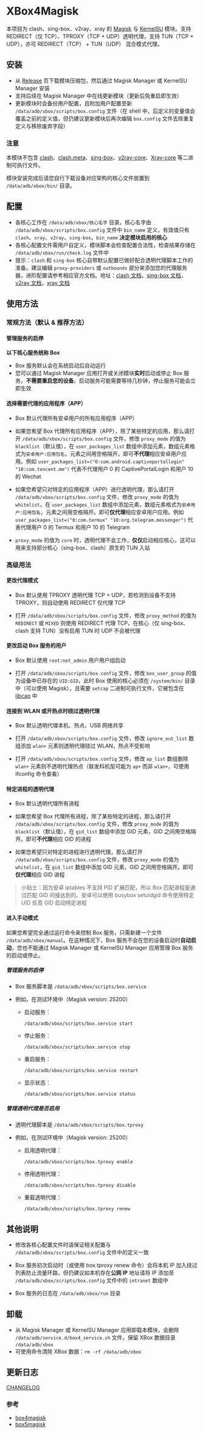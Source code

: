 # XBox4Magisk 

本项目为 clash、sing-box、v2ray、xray 的 [Magisk](https://github.com/topjohnwu/Magisk) 与 [KernelSU](https://github.com/tiann/KernelSU) 模块。支持 REDIRECT（仅 TCP）、TPROXY（TCP + UDP）透明代理，支持 TUN（TCP + UDP），亦可 REDIRECT（TCP） + TUN（UDP） 混合模式代理。


## 安装

- 从 [Release](https://github.com/AkkunYo/xbox4magisk/releases) 页下载模块压缩包，然后通过 Magisk Manager 或 KernelSU Manager 安装
- 支持后续在 Magisk Manager 中在线更新模块（更新后免重启即生效）
- 更新模块时会备份用户配置，且附加用户配置至新 `/data/adb/xbox/scripts/box.config` 文件（在 shell 中，后定义的变量值会覆盖之前的定义值，但仍建议更新模块后再次编辑 `box.config` 文件去除重复定义与移除废弃字段）

### 注意
本模块不包含 [clash](https://github.com/Dreamacro/clash)、[clash.meta](https://github.com/MetaCubeX/Clash.Meta)、[sing-box](https://github.com/SagerNet/sing-box)、[v2ray-core](https://github.com/v2fly/v2ray-core)、[Xray-core](https://github.com/XTLS/Xray-core) 等二进制可执行文件。
  
模块安装完成后请您自行下载设备对应架构的核心文件放置到 `/data/adb/xbox/bin/` 目录。


## 配置

- 各核心工作在 `/data/adb/xbox/核心名字` 目录，核心名字由 `/data/adb/xbox/scripts/box.config` 文件中 `bin_name` 定义，有效值只有 `clash`、`xray`、`v2ray`、`sing-box`，`bin_name` **决定模块启用的核心**
- 各核心配置文件需用户自定义，模块脚本会检查配置合法性，检查结果存储在 `/data/adb/xbox/run/check.log` 文件中
- 提示：`clash` 和 `sing-box` 核心自带默认配置已做好配合透明代理脚本工作的准备。建议编辑 `proxy-providers` 或 `outbounds` 部分来添加您的代理服务器，进阶配置请参考相应官方文档。地址：[clash 文档](https://github.com/Dreamacro/clash/wiki/configuration)，[sing-box 文档](https://sing-box.sagernet.org/)，[v2ray 文档](https://www.v2fly.org/)，[xray 文档](https://xtls.github.io/)


## 使用方法

### 常规方法（默认 & 推荐方法）

#### 管理服务的启停

**以下核心服务统称 Box**

- Box 服务默认会在系统启动后自动运行
- 您可以通过 Magisk Manager 应用打开或关闭模块**实时**启动或停止 Box 服务，**不需要重启您的设备**。启动服务可能需要等待几秒钟，停止服务可能会立即生效

#### 选择需要代理的应用程序（APP）

- Box 默认代理所有安卓用户的所有应用程序（APP）

- 如果您希望 Box 代理所有应用程序（APP），除了某些特定的应用，那么请打开 `/data/adb/xbox/scripts/box.config` 文件，修改 `proxy_mode` 的值为 `blacklist`（默认值），在 `user_packages_list` 数组中添加元素，数组元素格式为`安卓用户:应用包名`，元素之间用空格隔开。即可**不代理**相应安卓用户应用。例如 `user_packages_list=("0:com.android.captiveportallogin" "10:com.tencent.mm")` 代表不代理用户 0 的 CaptivePortalLogin 和用户 10 的 Wechat

- 如果您希望只对特定的应用程序（APP）进行透明代理，那么请打开 `/data/adb/xbox/scripts/box.config` 文件，修改 `proxy_mode` 的值为 `whitelist`，在 `user_packages_list` 数组中添加元素，数组元素格式为`安卓用户:应用包名`，元素之间用空格隔开。即可**仅代理**相应安卓用户应用。例如 `user_packages_list=("0:com.termux" "10:org.telegram.messenger")` 代表代理用户 0 的 Termux 和用户 10 的 Telegram

- `proxy_mode` 的值为 `core` 时，透明代理不会工作，**仅仅**启动相应核心，这可以用来支持部分核心（sing-box、clash）原生的 TUN 入站

### 高级用法

#### 更改代理模式

- Box 默认使用 TPROXY 透明代理 TCP + UDP，若检测到设备不支持 TPROXY，则自动使用 REDIRECT 仅代理 TCP

- 打开 `/data/adb/xbox/scripts/box.config` 文件，修改 `proxy_method` 的值为 `REDIRECT` 或 `MIXED` 则使用 REDIRECT 代理 TCP，在核心（仅 sing-box、clash 支持 TUN）没有启用 TUN 时 UDP 不会被代理

#### 更改启动 Box 服务的用户

- Box 默认使用 `root:net_admin` 用户用户组启动

- 打开 `/data/adb/xbox/scripts/box.config` 文件，修改 `box_user_group` 的值为设备中已存在的 `UID:GID`，此时 Box 使用的核心必须在 `/system/bin/` 目录中（可以使用 Magisk），且需要 `setcap` 二进制可执行文件，它被包含在 [libcap](https://android.googlesource.com/platform/external/libcap/) 中

#### 连接到 WLAN 或开热点时绕过透明代理

- Box 默认透明代理本机、热点、USB 网络共享

- 打开 `/data/adb/xbox/scripts/box.config` 文件，修改 `ignore_out_list` 数组添加 `wlan+` 元素则透明代理绕过 WLAN，热点不受影响

- 打开 `/data/adb/xbox/scripts/box.config` 文件，修改 `ap_list` 数组删除 `wlan+` 元素则不透明代理热点（联发科机型可能为 `ap+` 而非 `wlan+`，可使用 ifconfig 命令查看）

#### 特定进程的透明代理

- Box 默认透明代理所有进程

- 如果您希望 Box 代理所有进程，除了某些特定的进程，那么请打开 `/data/adb/xbox/scripts/box.config` 文件，修改 `proxy_mode` 的值为 `blacklist`（默认值），在 `gid_list` 数组中添加 GID 元素，GID 之间用空格隔开。即可**不代理**相应 GID 的进程

- 如果您希望只对特定的进程进行透明代理，那么请打开 `/data/adb/xbox/scripts/box.config` 文件，修改 `proxy_mode` 的值为 `whitelist`，在 `gid_list` 数组中添加 GID 元素，GID 之间用空格隔开。即可**仅代理**相应 GID 进程

> 小贴士：因为安卓 iptables 不支持 PID 扩展匹配，所以 Box 匹配进程是通过匹配 GID 间接达到的。安卓可以使用 busybox setuidgid 命令使用特定 UID 任意 GID 启动特定进程

#### 进入手动模式

如果您希望完全通过运行命令来控制 Box 服务，只需新建一个文件 `/data/adb/xbox/manual`。在这种情况下，Box 服务不会在您的设备启动时**自动启动**，您也不能通过 Magisk Manager 或 KernelSU Manager 应用管理 Box 服务的启动或停止。

##### 管理服务的启停

- Box 服务脚本是 `/data/adb/xbox/scripts/box.service`

- 例如，在测试环境中（Magisk version: 25200）

  - 启动服务：

    `/data/adb/xbox/scripts/box.service start`

  - 停止服务：

    `/data/adb/xbox/scripts/box.service stop`

  - 重启服务：

    `/data/adb/xbox/scripts/box.service restart`

  - 显示状态：

    `/data/adb/xbox/scripts/box.service status`
  
##### 管理透明代理是否启用

- 透明代理脚本是 `/data/adb/xbox/scripts/box.tproxy`

- 例如，在测试环境中（Magisk version: 25200）

  - 启用透明代理：

    `/data/adb/xbox/scripts/box.tproxy enable`

  - 停用透明代理：

    `/data/adb/xbox/scripts/box.tproxy disable`

  - 重载透明代理：

    `/data/adb/xbox/scripts/box.tproxy renew`
  
## 其他说明

- 修改各核心配置文件时请保证相关配置与 `/data/adb/xbox/scripts/box.config` 文件中的定义一致
  
- Box 服务初次启动时（或使用 box.tproxy renew 命令）会将本机 IP 加入绕过列表防止流量环路，但仍建议如本机存在**公网 IP** 地址请将 IP 添加至 `/data/adb/xbox/scripts/box.config` 文件中的 `intranet` 数组中

- Box 服务的日志在 `/data/adb/xbox/run` 目录


## 卸载

- 从 Magisk Manager 或 KernelSU Manager 应用卸载本模块，会删除 `/data/adb/service.d/box4_service.sh` 文件，保留 XBox 数据目录 `/data/adb/xbox`
- 可使用命令清除 XBox 数据：`rm -rf /data/adb/xbox`

## 更新日志

[CHANGELOG](changelog.md)

### 参考
* [box4magisk](https://github.com/CHIZI-0618/box4magisk)
* [box5magisk](https://github.com/bulianglin/demo)

